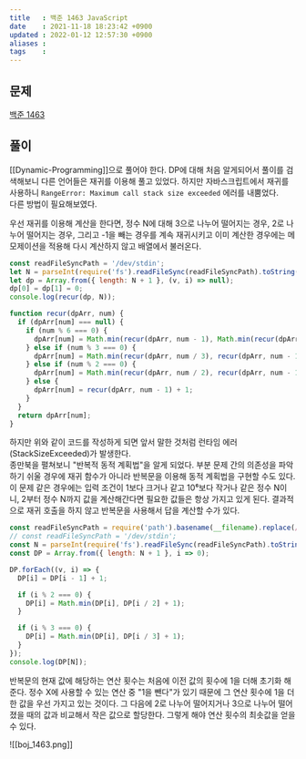 ```yaml
---
title   : 백준 1463 JavaScript 
date    : 2021-11-18 18:23:42 +0900
updated : 2022-01-12 12:57:30 +0900
aliases : 
tags    : 
---
```

## 문제
[백준 1463](https://www.acmicpc.net/problem/1463)

## 풀이
[[Dynamic-Programming]]으로 풀어야 한다. DP에 대해 처음 알게되어서 풀이를 검색해보니 다른 언어들은 재귀를 이용해 풀고 있었다. 하지만 자바스크립트에서 재귀를 사용하니 `RangeError: Maximum call stack size exceeded` 에러를 내뿜었다.  
다른 방법이 필요해보였다.  

우선 재귀를 이용해 계산을 한다면,  정수 N에 대해 3으로 나누어 떨어지는 경우, 2로 나누어 떨어지는 경우, 그리고 -1을 빼는 경우를 계속 재귀시키고 이미 계산한 경우에는 메모제이션을 적용해 다시 계산하지 않고 배열에서 불러온다.  
```javascript
const readFileSyncPath = '/dev/stdin';
let N = parseInt(require('fs').readFileSync(readFileSyncPath).toString().trim());
let dp = Array.from({ length: N + 1 }, (v, i) => null);
dp[0] = dp[1] = 0;
console.log(recur(dp, N));

function recur(dpArr, num) {
  if (dpArr[num] === null) {
    if (num % 6 === 0) {
      dpArr[num] = Math.min(recur(dpArr, num - 1), Math.min(recur(dpArr, num / 3), recur(dpArr, num / 2))) + 1;
    } else if (num % 3 === 0) {
      dpArr[num] = Math.min(recur(dpArr, num / 3), recur(dpArr, num - 1)) + 1;
    } else if (num % 2 === 0) {
      dpArr[num] = Math.min(recur(dpArr, num / 2), recur(dpArr, num - 1)) + 1;
    } else {
      dpArr[num] = recur(dpArr, num - 1) + 1;
    }
  }
  return dpArr[num];
}
```
하지만 위와 같이 코드를 작성하게 되면 앞서 말한 것처럼 런타임 에러 (StackSizeExceeded)가 발생한다.   
종만북을 펼쳐보니 "반복적 동적 계획법"을 알게 되었다. 부분 문제 간의 의존성을 파악하기 쉬울 경우에 재귀 함수가 아니라 반복문을 이용해 동적 계획법을 구현할 수도 있다.  
이 문제 같은 경우에는 입력 조건이 1보다 크거나 같고 10⁶보다 작거나 같은 정수 N이니, 2부터 정수 N까지 값을 계산해간다면 필요한 값들은 항상 가지고 있게 된다. 결과적으로 재귀 호출을 하지 않고 반복문을 사용해서 답을 계산할 수가 있다.   
```javascript
const readFileSyncPath = require('path').basename(__filename).replace(/js$/, 'txt');
// const readFileSyncPath = '/dev/stdin';
const N = parseInt(require('fs').readFileSync(readFileSyncPath).toString().trim());
const DP = Array.from({ length: N + 1 }, i => 0);

DP.forEach((v, i) => {
  DP[i] = DP[i - 1] + 1;

  if (i % 2 === 0) {
    DP[i] = Math.min(DP[i], DP[i / 2] + 1);
  }

  if (i % 3 === 0) {
    DP[i] = Math.min(DP[i], DP[i / 3] + 1);
  }
});
console.log(DP[N]);
```
반복문의 현재 값에 해당하는 연산 횟수는 처음에 이전 값의 횟수에 1을 더해 초기화 해준다. 정수 X에 사용할 수 있는 연산 중 "1을 뺀다"가 있기 때문에 그 연산 횟수에 1을 더한 값을 우선 가지고 있는 것이다. 그 다음에 2로 나누어 떨어지거나 3으로 나누어 떨어졌을 때의 값과 비교해서 작은 값으로 할당한다. 그렇게 해야 연산 횟수의 최솟값을 얻을 수 있다. 

![[boj_1463.png]]
